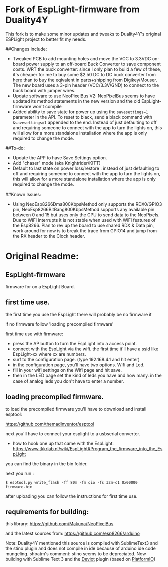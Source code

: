 # Fork of EspLight-firmware from Duality4Y
This fork is to make some minor updates and tweaks to Duality4Y's original ESPLight project to better fit my needs.

##Changes include:
* Tweaked PCB to add mounting holes and move the VCC to 3.3VDC on-board power supply to an off-board Buck Converter to save component costs.  WRT the buck converter: since I only plan to build a few of these, it's cheaper for me to buy some $2.50 DC to DC buck converter from [here](http://www.gearbest.com/development-boards/pp_51010.html) than to buy the eqivalent in parts+shipping from Digikey/Mouser.  The new board uses a 3-pin header (VCC/3.3V/GND) to connect to the buck board with jumper wires.
* Update software to use NeoPixelBus V2: NeoPixelBus seems to have updated its method statements in the new version and the old EspLight-firmware won't compile
* Added ability to save state for power up using the `savesettings=1` parameter in the API. To reset to black, send a black command with `&savesettings=1` appended to the end.  Instead of just defaulting to off and requiring someone to connect with the app to turn the lights on, this will allow for a more standalone installation where the app is only required to change the mode.

##To-do:
* Update the APP to have Save Settings option.
* Add "chaser" mode (aka Knightrider/KITT)
* Default to last state on power loss/restore : instead of just defaulting to off and requiring someone to connect with the app to turn the lights on, this will allow for a more standalone installation where the app is only required to change the mode.


##Known Issues:
* Using NeoEsp8266Dma800KbpsMethod only supports the RDX0/GPIO3 pin, NeoEsp8266BitBang800KbpsMethod supports any available pin between 0 and 15 but uses only the CPU to send data to the NeoPixels. Due to WiFi interrupts it is not stable when used with WiFi features of the Esp8266.  Plan to rev up the board to use shared RDX & Data pin, work around for now is to break the trace from GPIO14 and jump from the RX header to the Clock header.

# Original Readme:

## EspLight-firmware
firmware for on a EspLight Board.

## first time use.
the first time you use the EspLight there will probably be no firmware it 

if no firmware follow 'loading precompiled firmware'

first time use with firmware:
* press the AP button to turn the EspLight into a access point.
* connect with the EspLight via the wifi. the first time it'll have a ssid like 
EspLight-xx where xx are numbers.
* surf to the configuration page. (type 192.168.4.1 and hit enter)
* in the configuration page, you'll have two options. Wifi and Led.
* fill in your wifi settings on the Wifi page and hit save.
* then in the LED page set the kind of leds you have and how many. in the case of 
analog leds you don't have to enter a number.

## loading precompiled firmware.
to load the precompiled firmware you'll have to download and install esptool:

https://github.com/themadinventor/esptool

next you'll have to connect your esplight to a usbserial converter.
* how to hook one up that came with the EspLight: https://www.tkkrlab.nl/wiki/EspLight#Program_the_firmware_into_the_EspLight

you can find the binary in the bin folder.

next you run :

```
$ esptool.py write_flash -ff 80m -fm qio -fs 32m-c1 0x00000 firmware.bin
```

after uploading you can follow the instructions for first time use.

## requirements for building:
this library: https://github.com/Makuna/NeoPixelBus

and the latest sources from: https://github.com/esp8266/arduino

Note: Duality4Y mentioned this source is compiled with SublimeText3 and the stino plugin and does not compile in ide because of arduino ide code mungeling.
shbatm's comment: stino seems to be depreciated. Now building with Sublime Text 3 and the [Deviot](https://github.com/gepd/Deviot) plugin (based on [PlatformIO](http://platformio.org/))
